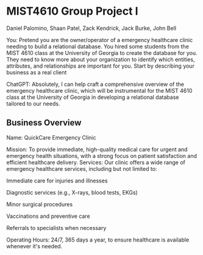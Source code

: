 
# MIST4610 Group Project I
Daniel Palomino, Shaan Patel, Zack Kendrick, Jack Burke, John Bell

You:
Pretend you are the owner/operator of a emergency healthcare clinic needing to build a
relational database. You hired some students from the MIST 4610 class at the University of
Georgia to create the database for you. They need to know more about your organization to
identify which entities, attributes, and relationships are important for you. Start by describing
your business as a real client


ChatGPT:
Absolutely, I can help craft a comprehensive overview of the emergency healthcare clinic, which will be instrumental for the MIST 4610 class at the University of Georgia in developing a relational database tailored to our needs.



## Business Overview
Name: QuickCare Emergency Clinic

Mission: To provide immediate, high-quality medical care for urgent and emergency health situations, with a strong focus on patient satisfaction and efficient healthcare delivery.
Services: Our clinic offers a wide range of emergency healthcare services, including but not limited to:

Immediate care for injuries and illnesses

Diagnostic services (e.g., X-rays, blood tests, EKGs)

Minor surgical procedures

Vaccinations and preventive care

Referrals to specialists when necessary

Operating Hours: 24/7, 365 days a year, to ensure healthcare is available whenever it's needed.
